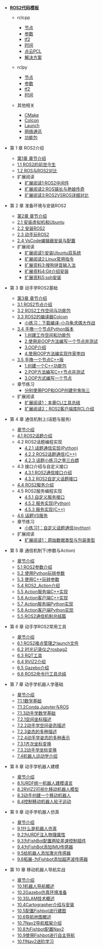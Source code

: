 - [**ROS2代码模板**](codebook/README.md)
  - rclcpp
    -  [节点](codebook/rclcpp/nodes.md) 
    -  [参数](codebook/rclcpp/parameters.md) 
    -  [tf2](codebook/rclcpp/tf2.md) 
    -  [时间](codebook/rclcpp/time.md) 
    -  [点云PCL](codebook/rclcpp/pcl.md) 
    -  [解决方案](codebook/rclcpp/workarounds.md) 

  - rclpy
    -  [节点](codebook/rclpy/nodes.md) 
    -  [参数](codebook/rclpy/parameters.md) 
    -  [tf2](codebook/rclpy/tf2.md) 
    -  [时间](codebook/rclpy/time.md) 

  - 其他相关
    -  [CMake](codebook/pages/cmake.md) 
    -  [Colcon](codebook/pages/colcon.md) 
    -  [Launch](codebook/pages/launch.md) 
    -  [网络通讯](codebook/pages/networking.md) 
    -  [功能包](codebook/pages/packages.md) 

- 第 1 章 ROS2介绍
  - [第1章 章节介绍](chapt1/章节介绍.md)
  - [1.1 ROS2的前世今生](chapt1/1.1ROS2的前世今生.md) 
  - [1.2 ROS与ROS2对比](chapt1/1.2ROS与ROS2对比.md) 
  - 扩展阅读
    - [扩展阅读1:ROS2中间件](chapt1/扩展阅读1-ROS2中间件.md) 
    - [扩展阅读2:ROS镇长与艳娘传奇](chapt1/扩展阅读2-ROS镇长与艳娘传奇.md) 
    - [扩展阅读3:ROS2VSROS详细对比](chapt1/扩展阅读3-ROS2VSROS详细对比.md) 
- 第 2 章 准备环境与安装ROS2 
  - [第2章 章节介绍](chapt2/章节介绍.md) 
  - [2.1 安装虚拟机和Ubuntu](chapt2/2.1系统安装_虚拟机版本.md)  
  - [2.2 安装ROS2](chapt2/2.3ROS2的安装.md) 
  - [2.3 动手玩ROS2](chapt2/2.4动手玩ROS2.md)  
  - [2.4 VsCode编辑器安装与配置](chapt2/2.5VsCode编译器安装与配置.md) 
  - 扩展阅读
    -  [扩展阅读1:安装Ubuntu双系统](chapt2/扩展阅读1-安装Ubuntu双系统.md) 
    -  [扩展阅读2:Linux常用指令](chapt2/扩展阅读2-Linux常用指令.md) 
    -  [扩展资料3:搜狗拼音输入法](chapt2/扩展资料3-搜狗拼音输入法.md) 
    -  [扩展资料4:Git介绍安装](chapt2/扩展资料4-Git介绍安装.md) 
    -  [扩展资料5:ssh安装](chapt2/扩展资料5-ssh安装.md) 
- 第 3 章 动手学ROS2基础
  - [第3章 章节介绍](chapt3/章节介绍.md) 
  - [3.1 ROS2节点介绍](chapt3/3.1ROS2节点介绍.md)
  - [3.2 ROS2工作空间与功能包](chapt3/3.2ROS2工作空间介绍.md)
  - [3.3 ROS2的编译器Colcon](chapt3/3.3ROS2的编译器Colcon.md)
    - [小练习：下载编译-小乌龟求偶大作战](chapt3/3.4小游戏_小乌龟求偶大作战.md) 
  - [3.4 手撸一个节点Python版本](chapt3/3.5手撸一个节点Python版本.md) 
    -  [1.创建工作空间和功能包](chapt3/3.5.1创建工作空间和功能包.md) 
    -  [2.使用非OOP方法编写一个节点并测试](chapt3/3.5.2使用非OOP方法编写一个节点并测试.md) 
    -  [3.OOP介绍](chapt3/3.5.3OOP介绍.md) 
    -  [4.使用OOP方法编实现作家李四](chapt3/3.5.4使用OOP方法编实现作家李四.md) 
  - [3.5 手撸一个节点C++版](chapt3/3.6手撸一个节点C++版.md) 
    - [1.创建一个C++功能包](chapt3/3.6.1创建一个C++功能包.md) 
    - [2.POP方法编写C++节点并测试](chapt3/3.6.2POP方法编写C++节点并测试.md) 
    - [3.OOP方式编写一个节点](chapt3/3.6.3OOP方式编写一个节点.md) 
  - 章节练习
    -  [分别使用POP和OOP创建穷鬼张三](chapt3/分别使用POP和OOP创建穷鬼张三.md) 
  - 扩展阅读
    -  [扩展阅读1：本章CLI工具总结](chapt3/3.7扩展阅读.md)  
    -  [扩展阅读2：ROS2客户端库RCL介绍](chapt3/扩展阅读2：ROS2客户端库RCL介绍.md) 
- 第 4 章 通信机制上(话题与服务)
  - [章节介绍](chapt4/章节介绍.md) 
  - [4.1 ROS2话题介绍](chapt4/4.1ROS2话题介绍.md) 
  - 4.2 ROS2话题编程实现
    - [4.2.1 话题通信实现(Python)](chapt4/4.2话题通信实现(Python).md) 
    - [4.2.2 ROS2话题通信(C++)](chapt4/4.3ROS2话题通信(C++).md) 
    - [4.2.3 话题小练习之李三白嫖](chapt4/4.4话题小练习-李三白嫖.md) 
  - 4.3 接口介绍与自定义接口
    - [4.3.1 ROS2通信接口介绍](chapt4/4.5ROS2通信接口介绍.md) 
    - [4.3.2 ROS2自定义话题接口](chapt4/4.6ROS2自定义话题接口.md) 
  - [4.4 ROS2服务介绍](chapt4/4.7ROS2服务介绍.md) 
  - 4.5 ROS2服务编程实现
    - [4.5.1 自定义服务接口](chapt4/4.8自定义服务接口.md) 
    - [4.5.2 服务实现(Python)](chapt4/4.9服务实现(Python).md) 
    - [4.5.3 服务实现(C++)](chapt4/4.10服务实现(C++).md) 
  - [4.6 话题VS服务](chapt4/4.12话题VS服务.md) 
  - 章节练习
    - [小练习1：自定义话题通信(python)](chapt4/4.11自定义话题通信(python).md) 
  - 扩展阅读
    - [扩展阅读1：原始数据类型与包装类型](chapt4/4.13扩展阅读原始数据类型与包装类型.md) 
- 第 5 章 通信机制下(参数与Action)
  -  [章节介绍](chapt5/章节介绍.md)  
  -  [5.1 ROS2参数介绍](chapt5/5.1ROS2参数介绍.md) 
  -  [5.2 使用Python玩转参数](chapt5/5.2使用Python玩转参数.md) 
  -  [5.3 使用C++玩转参数](chapt5/5.3使用C++玩转参数.md) 
  -  [5.4 ROS2_Action介绍](chapt5/5.4ROS2_Action介绍.md) 
    -  [5.5 Action服务端C++实现](chapt5/5.5Action服务端C++实现.md) 
    -  [5.6 Action客户端C++实现](chapt5/5.6Action客户端C++实现.md) 
    -  [5.7 Action服务端Python实现](chapt5/5.7Action服务端Python实现.md) 
    -  [5.8 Action客户端Python实现](chapt5/5.8Action客户端Python实现.md) 
  -  [5.5 ROS2通信机制总结篇](chapt5/5.9ROS2通信机制大总结.md) 
- 第 6 章 动手学ROS2常用工具
  -  [章节介绍](chapt6/章节介绍.md) 
  -  [6.1 ROS2接点管理之launch文件](chapt6/6.1ROS2接点管理之launch文件.md) 
  -  [6.2 时光记录仪之rosbag2](chapt6/6.2时光记录仪之rosbag2.md) 
  -  [6.3 RQT工具](chapt6/6.3RQT工具.md) 
  -  [6.4 RVIZ2介绍](chapt6/6.4RVIZ2.md) 
  -  [6.5 Gazebo介绍](chapt6/6.5Gazebo介绍.md) 
  -  [6.6 ROS2命令行工具总结](chapt6/6.6ROS2命令行工具.md) 
- 第 7 章 动手学机器人学基础
  -  [章节介绍](chapt7/章节介绍.md) 
  -  [7.1.1数学基础](chapt7/7.1.1数学基础.md)
  -  [7.1.2Conda,Jupyter与ROS](chapt7/7.1.2Conda,Jupyter与ROS2.md)
  -  [7.1.3动手学数学基础](chapt7/7.1.3动手学数学基础.md)
  -  [7.2.1空间坐标描述](chapt7/7.2.1空间坐标描述.md)
  -  [7.2.2动手学空间姿态描述](chapt7/7.2.2动手学空间姿态描述.md)
  -  [7.2.3姿态的多种描述](chapt7/7.2.3姿态的多种表示.md)
  -  [7.2.4动手学姿态的多种表示](chapt7/7.2.4动手学姿态的多种表示.md)
  -  [7.3.1齐次坐标变换](chapt7/7.3.1齐次坐标变换.md)
  -   [7.3.2动手学坐标变换](chapt7/7.3.2动手学坐标变换.md) 
  -   [7.4机器人运动学介绍](chapt7/7.4机器人运动学介绍.md)
- 第 8 章 动手学机器人建模
  - [章节介绍](chapt8/章节介绍.md) 
  - [8.1URDF统一机器人建模语言](chapt8/8.1URDF统一机器人建模语言.md)
  - [8.2RVIZ2可视化移动机器人模型](chapt8/8.2RVIZ2可视化移动机器人模型.md) 
  - [8.3动手创建一个移动机器人](chapt8/8.3动手创建一个移动机器人.md) 
  - [8.4控制移动机器人轮子运动](chapt8/8.4控制移动机器人轮子运动.md) 


- 第 9 章 动手学机器人仿真
  -  [章节介绍](chapt9/章节介绍.md)  
  -  [9.1什么是机器人仿真](chapt9/9.1什么是机器人仿真.md) 
  -  [9.2为URDF注入物理属性](chapt9/9.2为URDF注入物理属性.md) 
  -  [9.3为FishBot配置两轮差速控制插件](chapt9/9.3为FishBot配置两轮差速控制插件.md) 
  -  [9.4为FishBot添加IMU传感器](chapt9/9.4为FishBot添加IMU传感器.md) 
  -  [9.5给机器人添加激光传感器](chapt9/9.5给机器人添加激光传感器.md) 
  -   [9.6拓展-为Fishbot添加超声波传感器](chapt9/9.6拓展-为Fishbot添加超声波传感器.md) 
  
- 第 10 章 移动机器人导航实战
  -  [章节介绍](chapt10/章节介绍.md) 
  -  [10.1机器人导航概述](chapt10/10.1机器人导航概述.md)
  -  [10.2Gazebo仿真环境准备](chapt10/10.2Gazebo仿真环境准备.md)
  -  [10.3SLAM技术概述](chapt10/10.3SLAM技术概述.md)
  -  [10.4Cartographer介绍与安装](chapt10/10.4Cartographer介绍与安装.md)
  -  [10.5配置Fishbot进行建图](chapt10/10.5配置Fishbot进行建图.md)
  -  [10.6导航地图概述](chapt10/10.6导航地图概述.md)
  -  [10.7Nav2导航框架介绍](chapt10/10.7Nav2导航框架介绍.md)
  -  [10.8为Fishbot配置Nav2](chapt10/10.8为Fishbot配置Nav2.md)
  -  [10.9使用Fishbot进行自主导航](chapt10/10.9使用Fishbot进行自主导航.md)
  -  [10.11Nav2进阶学习](chapt10/10.11Nav2进阶学习.md)
